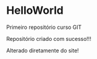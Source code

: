 # HelloWorld
 Primeiro repositório curso GIT

 Repositório criado com sucesso!!!

Alterado diretamente do site!
